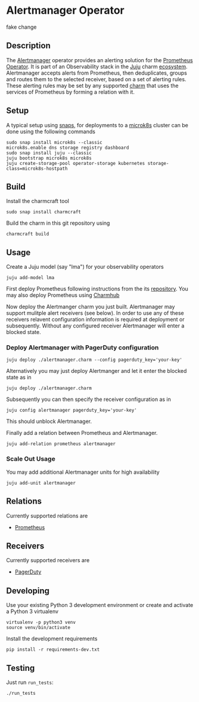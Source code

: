 # Alertmanager Operator
fake change

## Description

The [Alertmanager] operator provides an alerting solution for the
[Prometheus Operator]. It is part of an Observability stack in the [Juju] charm
[ecosystem]. Alertmanager accepts alerts from Prometheus, then deduplicates, groups
and routes them to the selected receiver, based on a set of alerting rules. These
alerting rules may be set by any supported [charm] that uses the services of
Prometheus by forming a relation with it.

[Alertmanager]: https://prometheus.io/docs/alerting/latest/alertmanager/
[Prometheus Operator]: https://github.com/canonical/prometheus-operator
[Juju]: https://jaas.ai/
[ecosystem]: https://charmhub.io/
[charm]: https://charmhub.io/

## Setup

A typical setup using [snaps](https://snapcraft.io/), for deployments
to a [microk8s](https://microk8s.io/) cluster can be done using the
following commands

    sudo snap install microk8s --classic
    microk8s.enable dns storage registry dashboard
    sudo snap install juju --classic
    juju bootstrap microk8s microk8s
    juju create-storage-pool operator-storage kubernetes storage-class=microk8s-hostpath

## Build

Install the charmcraft tool

    sudo snap install charmcraft

Build the charm in this git repository using

    charmcraft build

## Usage

Create a Juju model (say "lma") for your observability operators

    juju add-model lma

First deploy Prometheus following instructions from the its
[repository](https://github.com/canonical/prometheus-operator). You
may also deploy Prometheus using [Charmhub](https://charmhub.io/)

Now deploy the Alertmanger charm you just built. Alertmanager may
support mulitple alert receivers (see below). In order to use any of
these receivers relavent configuration information is required at
deployment or subsequently. Without any configured receiver
Alertmanager will enter a blocked state.

### Deploy Alertmanager with PagerDuty configuration

    juju deploy ./alertmanager.charm --config pagerduty_key='your-key'


Alternatively you may just deploy Alertmanger and let it enter the
blocked state as in

    juju deploy ./alertmanager.charm

Subsequently you can then specify the receiver configuration as in

    juju config alertmanager pagerduty_key='your-key'

This should unblock Alertmanager.

Finally add a relation between Prometheus and Alertmanager.

    juju add-relation prometheus alertmanager

### Scale Out Usage

You may add additional  Alertmanager units for high availability

    juju add-unit alertmanager

## Relations

   Currently supported relations are
   - [Prometheus](https://github.com/canonical/prometheus-operator)

## Receivers

   Currently supported receivers are
   - [PagerDuty](https://www.pagerduty.com/)

## Developing

Use your existing Python 3 development environment or create and
activate a Python 3 virtualenv

    virtualenv -p python3 venv
    source venv/bin/activate

Install the development requirements

    pip install -r requirements-dev.txt

## Testing

Just run `run_tests`:

    ./run_tests
